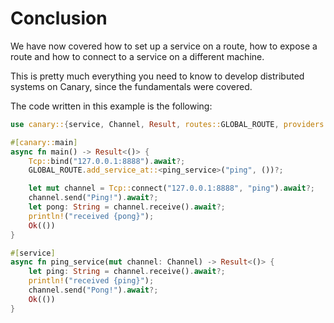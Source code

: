 # Conclusion

We have now covered how to set up a service on a route,
how to expose a route and how to connect to a service on a different machine.

This is pretty much everything you need to know to develop distributed systems
on Canary, since the fundamentals were covered.

The code written in this example is the following:
```rust , no_run
use canary::{service, Channel, Result, routes::GLOBAL_ROUTE, providers::Tcp};

#[canary::main]
async fn main() -> Result<()> {
    Tcp::bind("127.0.0.1:8888").await?;
    GLOBAL_ROUTE.add_service_at::<ping_service>("ping", ())?;

    let mut channel = Tcp::connect("127.0.0.1:8888", "ping").await?;
    channel.send("Ping!").await?;
    let pong: String = channel.receive().await?;
    println!("received {pong}");
    Ok(())
}

#[service]
async fn ping_service(mut channel: Channel) -> Result<()> {
    let ping: String = channel.receive().await?;
    println!("received {ping}");
    channel.send("Pong!").await?;
    Ok(())
}
```
